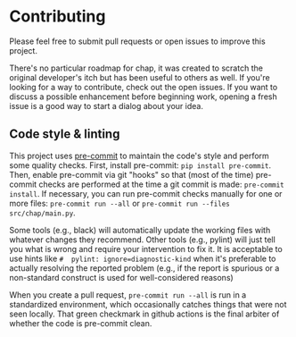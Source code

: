 <!--
SPDX-FileCopyrightText: 2023 Jeff Epler <jepler@gmail.com>

SPDX-License-Identifier: MIT
-->

# Contributing

Please feel free to submit pull requests or open issues to improve this project.

There's no particular roadmap for chap, it was created to scratch the original developer's itch but has been useful to others as well.
If you're looking for a way to contribute, check out the open issues.
If you want to discuss a possible enhancement before beginning work, opening a fresh issue is a good way to start a dialog about your idea.

## Code style & linting

This project uses [pre-commit](https://pre-commit.com/) to maintain the code's style and perform some quality checks.
First, install pre-commit: `pip install pre-commit`.
Then, enable pre-commit via git "hooks" so that (most of the time) pre-commit checks are performed at the time a git commit is made: `pre-commit install`.
If necessary, you can run pre-commit checks manually for one or more files: `pre-commit run --all` or `pre-commit run --files src/chap/main.py`.

Some tools (e.g., black) will automatically update the working files with whatever changes they recommend.
Other tools (e.g., pylint) will just tell you what is wrong and require your intervention to fix it.
It is acceptable to use hints like `#  pylint: ignore=diagnostic-kind` when it's preferable to actually resolving the reported problem
(e.g., if the report is spurious or a non-standard construct is used for well-considered reasons)

When you create a pull request, `pre-commit run --all` is run in a standardized environment, which occasionally catches things that were not seen locally.
That green checkmark in github actions is the final arbiter of whether the code is pre-commit clean.
